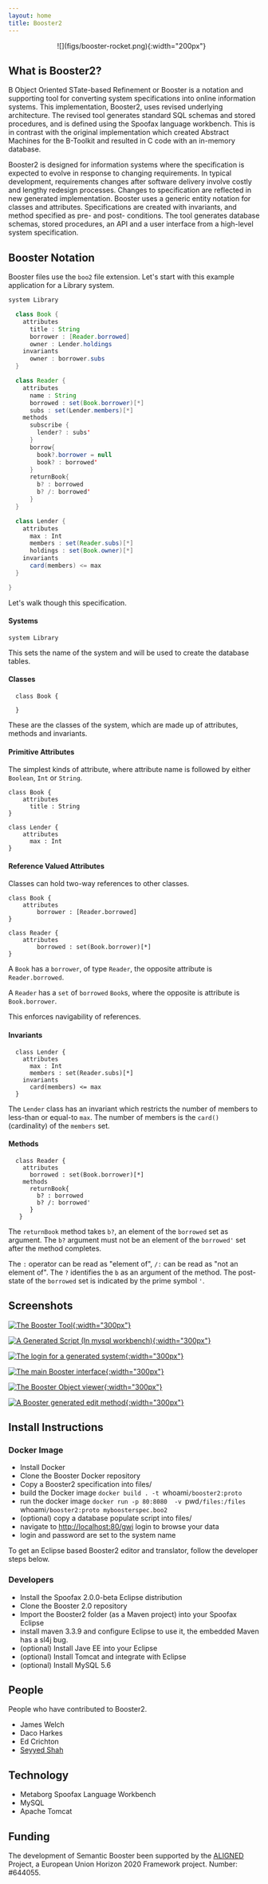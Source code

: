 ```yaml
---
layout: home
title: Booster2
---
```



<div style="text-align:center;margin:0 10px 10px 0" markdown="1">
![](figs/booster-rocket.png){:width="200px"}
</div>

## What is Booster2?

B Object Oriented STate-based Refinement or Booster is a notation and supporting tool for converting system specifications into online information systems. This implementation, Booster2, uses revised underlying architecture. The revised tool generates standard SQL schemas and stored procedures, and is defined using the Spoofax language workbench. This is in contrast with the original implementation which created Abstract Machines for the B-Toolkit and resulted in C code with an in-memory database.

Booster2 is designed for information systems where the specification is expected to evolve in response to changing requirements. In typical development, requirements changes after software delivery involve costly and lengthy redesign processes. Changes to specification are reflected in new generated implementation. Booster uses a generic entity notation for classes and attributes. Specifications are created with invariants, and method specified as pre- and post- conditions. The tool generates database schemas, stored procedures, an API and a user interface from a high-level system specification.

## Booster Notation

Booster files use the `boo2` file extension. Let's start with this example application for a Library system.

```java
system Library

  class Book {
    attributes
      title : String
      borrower : [Reader.borrowed]
      owner : Lender.holdings
    invariants
      owner : borrower.subs
  }

  class Reader {
    attributes
      name : String
      borrowed : set(Book.borrower)[*]
      subs : set(Lender.members)[*]
    methods
      subscribe { 
        lender? : subs' 
      }
      borrow{ 
        book?.borrower = null 
        book? : borrowed' 
      }
      returnBook{ 
        b? : borrowed 
        b? /: borrowed' 
      }
  }

  class Lender {
    attributes
      max : Int
      members : set(Reader.subs)[*]
      holdings : set(Book.owner)[*]
    invariants
      card(members) <= max
  }

}
```

Let's walk though this specification.

#### Systems
```system Library``` 

This sets the name of the system and will be used to create the database tables.


#### Classes
```
  class Book {

  }
```

These are the classes of the system, which are made up of attributes, methods and invariants.

#### Primitive Attributes

The simplest kinds of attribute, where attribute name is followed by either `Boolean`, `Int` or `String`.

```
class Book {
    attributes
      title : String
}

class Lender {
    attributes
      max : Int
}
```


#### Reference Valued Attributes

Classes can hold two-way references to other classes.

```
class Book {
    attributes
        borrower : [Reader.borrowed]
}

class Reader {
    attributes
        borrowed : set(Book.borrower)[*]
}
```

A `Book` has a `borrower`, of type `Reader`, the opposite attribute is `Reader.borrowed`. 

A `Reader` has a `set` of `borrowed` `Book`s, where the opposite is attribute is `Book.borrower`.

This enforces navigability of references.


#### Invariants

```
  class Lender {
    attributes
      max : Int
      members : set(Reader.subs)[*]
    invariants
      card(members) <= max
  }
```

The `Lender` class has an invariant which restricts the number of members to less-than or equal-to ```max```. The number of members is the `card()` (cardinality) of the `members` set.

#### Methods

```
  class Reader {
    attributes
      borrowed : set(Book.borrower)[*]
    methods
      returnBook{ 
        b? : borrowed 
        b? /: borrowed' 
      }
   }
```

The `returnBook` method takes `b?`, an element of the `borrowed` set as argument. The `b?` argument must not be an element of the `borrowed'` set after the method completes. 

The `:` operator can be read as "element of", `/:` can be read as "not an element of". The `?` identifies the `b` as an argument of the method. The post-state of the `borrowed` set is indicated by the prime symbol `'`.



## Screenshots

[![The Booster Tool](figs/booster-tool.png){:width="300px"}](figs/booster-tool.png)

[![A Generated Script (In mysql workbench)](figs/booster-generated-db-script.png){:width="300px"}](figs/booster-generated-db-script.png)

[![The login for a generated system](figs/booster-system-login-window.png){:width="300px"}](figs/booster-system-login-window.png)

[![The main Booster interface](figs/booster-system-main-interface.png){:width="300px"}](figs/booster-system-main-interface.png)

[![The Booster Object viewer](figs/booster-object-view.png){:width="300px"}](figs/booster-object-view.png)

[![A Booster generated edit method](figs/booster-generated-method.png){:width="300px"}](figs/booster-generated-method.png)

## Install Instructions

### Docker Image

- Install Docker
- Clone the Booster Docker repository
- Copy a Booster2 specification into files/
- build the Docker image
`docker build . -t `whoami`/booster2:proto`
- run the docker image
`docker run -p 80:8080  -v `pwd`/files:/files `whoami`/booster2:proto myboosterspec.boo2`
- (optional) copy a database populate script into files/
- navigate to [http://localhost:80/gwi](http://localhost:80/gwi) login to browse your data
- login and password are set to the system name

To get an Eclipse based Booster2 editor and translator, follow the developer steps below.

### Developers

- Install the Spoofax 2.0.0-beta Eclipse distribution
- Clone the Booster 2.0 repository
- Import the Booster2 folder (as a Maven project) into your Spoofax Eclipse
- install maven 3.3.9 and configure Eclipse to use it, the embedded Maven has a sl4j bug.
- (optional) Install Jave EE into your Eclipse 
- (optional) Install Tomcat and integrate with Eclipse 
- (optional) Install MySQL 5.6

## People

People who have contributed to Booster2.

- James Welch
- Daco Harkes
- Ed Crichton
- [Seyyed Shah](http://sshah.co.uk)

## Technology

- Metaborg Spoofax Language Workbench
- MySQL
- Apache Tomcat

## Funding

The development of Semantic Booster been supported by the [ALIGNED](http://aligned-project.eu/)
Project, a European Union Horizon 2020 Framework project. Number: #644055.


